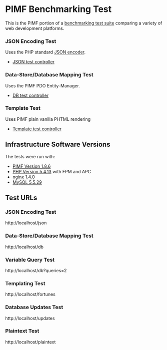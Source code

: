 # PIMF Benchmarking Test

This is the PIMF portion of a [benchmarking test suite](../) comparing a variety of web development platforms.

### JSON Encoding Test
Uses the PHP standard [JSON encoder](http://www.php.net/manual/en/function.json-encode.php).

* [JSON test controller](/app/Vanilla/Controller/Hello.php)


### Data-Store/Database Mapping Test
Uses the PIMF PDO Entity-Manager.

* [DB test controller](/app/Vanilla/Controller/Hello.php)

### Template Test
Uses PIMF plain vanilla PHTML rendering

* [Template test controller](/app/Vanilla/Controller/Hello.php)


## Infrastructure Software Versions
The tests were run with:

* [PIMF Version 1.8.6](http://pimf-framework.de/)
* [PHP Version 5.4.13](http://www.php.net/) with FPM and APC
* [nginx 1.4.0](http://nginx.org/)
* [MySQL 5.5.29](https://dev.mysql.com/)

## Test URLs
### JSON Encoding Test

http://localhost/json

### Data-Store/Database Mapping Test

http://localhost/db

### Variable Query Test
    
http://localhost/db?queries=2

### Templating Test

http://localhost/fortunes

### Database Updates Test

http://localhost/updates

### Plaintext Test

http://localhost/plaintext
